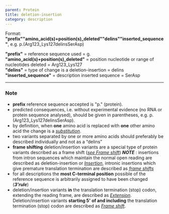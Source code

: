 ```yaml
---
parent: Protein
title: deletion-insertion
category: description
---
```


Format:   **"prefix""amino_acid(s)+position(s)\_deleted""delins""inserted\_sequence"**,  e.g. p.(Arg123\_Lys127delinsSerAsp)

**"prefix"**  =  reference sequence used  =  g.<br>
**"amino\_acid(s)+position(s)\_deleted"**  =  position nucleotide or range of nucleotides deleted  =  Arg123\_Lys127<br>
**"delins"**  =  type of change is a deletion-insertion  =  delins<br>
**"inserted_sequence"**  =  description inserted sequence  =  SerAsp<br>

---

### Note

*	**prefix** reference sequence accepted is "p." (protein).
*	predicted consequences, i.e. without experimental evidence (no RNA or protein sequence analysed), should be given in parentheses, e.g. p.(Arg123\_Lys127delinsSerAsp).
*	by definition, when **one** amino acid is replaced with **one** other amino acid the change is a [_substitution_](/recommendations/protein/variant/substitution/).
*	two variants separated by one or more amino acids should preferably be described individually and not as a “delins”
*	**frame shifting** deletion/insertion variants are a special type of protein variants described as a frame shift ([_see Frame shift_](/recommendations/protein/variant/frameshift/))
_**NOTE**_ :  insertions from intron sequences which maintain the normal open reading are described as deletion-insertion or [_Insertion_](/recommendations/protein/variant/insertion/), intronic insertions which give premature translation termination are described as [_frame shifts_](/recommendations/protein/variant/frameshift/)
*	for all descriptions the **most C-terminal position** possible of the reference sequence is arbitrarily assigned to have been changed (_**3'rule**_)
*	deletion/insertion variants **in** the translation termination (stop) codon, extending the reading frame, are described as [_Extension_](/recommendations/protein/variant/extension). Deletion/insertion variants **starting 5' of and including** the translation termination (stop) codon are described as [_Frame shift_](/recommendations/protein/variant/frameshift).
